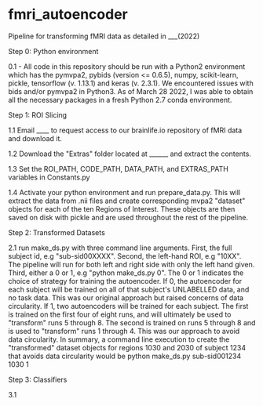 # fmri_autoencoder
Pipeline for transforming fMRI data as detailed in ___(2022)

Step 0: Python environment
  
  0.1 - All code in this repository should be run with a Python2 environment which has the pymvpa2, pybids (version <= 0.6.5), numpy, scikit-learn, pickle, tensorflow (v. 1.13.1) and keras (v. 2.3.1). We encountered issues with bids and/or pymvpa2 in Python3. As of March 28 2022, I was able to obtain all the necessary packages in a fresh Python 2.7 conda environment. 

Step 1: ROI Slicing
  
  1.1 Email ____ to request access to our brainlife.io repository of fMRI data and download it.
  
  1.2 Download the "Extras" folder located at ______ and extract the contents.
  
  1.3 Set the ROI_PATH, CODE_PATH, DATA_PATH, and EXTRAS_PATH variables in Constants.py
  
  1.4 Activate your python environment and run prepare_data.py. This will extract the data from .nii files and create corresponding mvpa2 "dataset" objects for each of the ten Regions of Interest. These objects are then saved on disk with pickle and are used throughout the rest of the pipeline. 
  
Step 2: Transformed Datasets
  
  2.1 run make_ds.py with three command line arguments. First, the full subject id, e.g "sub-sid00XXXX". Second, the left-hand ROI, e.g "10XX". The pipeline will run for both left and right side with only the left hand given. Third, either a 0 or 1, e.g "python make_ds.py 0". The 0 or 1 indicates the choice of strategy for training the autoencoder. If 0, the autoencoder for each subject will be trained on all of that subject's UNLABELLED data, and no task data. This was our original approach but raised concerns of data circularity. If 1, two autoencoders will be trained for each subject. The first is trained on the first four of eight runs, and will ultimately be used to "transform" runs 5 through 8. The second is trained on runs 5 through 8 and is used to "transform" runs 1 through 4. This was our approach to avoid data circularity. In summary, a command line execution to create the "transformed" dataset objects for regions 1030 and 2030 of subject 1234 that avoids data circularity would be python make_ds.py sub-sid001234 1030 1
  
Step 3: Classifiers

  3.1 
        
